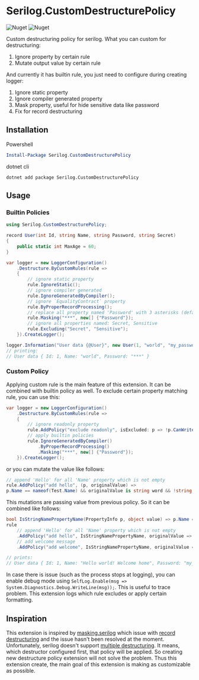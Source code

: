 # Serilog.CustomDestructurePolicy
![Nuget](https://img.shields.io/nuget/v/Serilog.CustomDestructurePolicy?style=flat-square) ![Nuget](https://img.shields.io/nuget/dt/Serilog.CustomDestructurePolicy?color=blue&style=flat-square)

Custom destructuring policy for serilog. What you can custom for destructuring:

1. Ignore property by certain rule
2. Mutate output value by certain rule

And currently it has builtin rule, you just need to configure during creating logger:

1. Ignore static property
2. Ignore compiler generated property
3. Mask property, useful for hide sensitive data like password
4. Fix for record destructuring



## Installation

Powershell

```powershell
Install-Package Serilog.CustomDestructurePolicy
```

dotnet cli

`dotnet add package Serilog.CustomDestructurePolicy`

## Usage

### Builtin Policies

```csharp
using Serilog.CustomDestructurePolicy;

record User(int Id, string Name, string Password, string Secret)
{
    public static int MaxAge = 60;
}

var logger = new LoggerConfiguration()
	.Destructure.ByCustomRules(rule =>
	{
        // ignore static property
		rule.IgnoreStatic();
        // ignore compiler generated
		rule.IgnoreGeneratedByCompiler();
        // ignore `EqualityContract` property
		rule.ByProperRecordProcessing();
        // replace all property named 'Password' with 3 asterisks (default: 5 asterisks)
		rule.Masking("***", new[] {"Password"});
        // ignore all properties named: Secret, Sensitive
		rule.Excluding("Secret", "Sensitive");
	}).CreateLogger();

logger.Information("User data {@User}", new User(1, "world", "my_password", "confidental"));
// printing:
// User data { Id: 1, Name: "world", Password: "***" }
```

### Custom Policy

Applying custom rule is the main feature of this extension. It can be combined with builtin policy as well. To exclude certain property matching rule, you can use this:

```csharp
var logger = new LoggerConfiguration()
	.Destructure.ByCustomRules(rule =>
	{
        // ignore readonly property
		rule.AddPolicy("exclude readonly", isExcluded: p => !p.CanWrite)
        // apply builtin policies
		rule.IgnoreGeneratedByCompiler()
            .ByProperRecordProcessing()
            .Masking("***", new[] {"Password"});
	}).CreateLogger();
```

or you can mutate the value like follows:

```csharp
// append 'Hello' for all 'Name' property which is not empty
rule.AddPolicy("add hello", (p, originalValue) =>
p.Name == nameof(Test.Name) && originalValue is string word && !string.IsNullOrWhiteSpace(word), originalValue => $"Hello {value}!");
```

This mutations are passing value from previous policy. So it can be combined like follows:

```csharp
bool IsStringNamePropertyName(PropertyInfo p, object value) => p.Name == nameof(Test.Name) && value is string word && !string.IsNullOrWhiteSpace(word);
rule
    // append 'Hello' for all 'Name' property which is not empty
    .AddPolicy("add hello", IsStringNamePropertyName, originalValue => $"Hello {originalValue}!")
    // add welcome message
    .AddPolicy("add welcome", IsStringNamePropertyName, originalValue => $"{originalValue} Welcome home");

// prints:
// User data { Id: 1, Name: "Hello world! Welcome home", Password: "my_password", Secret: "confidental" }
```
In case there is issue (such as the process stops at logging), you can enable debug mode using `SelfLog.Enable(msg => System.Diagnostics.Debug.WriteLine(msg));`. This is useful to trace problem. This extension logs which rule excludes or apply certain formatting.

## Inspiration

This extension is inspired by [masking.serilog](https://github.com/evjenio/masking.serilog) which issue with [record destructuring](https://github.com/evjenio/masking.serilog/issues/5) and the issue hasn't been resolved at the moment. Unfortunately, serilog doesn't support [multiple destructuring](https://github.com/serilog/serilog/issues/1581). It means, which destructor configured first, that policy will be applied. So creating new destructure policy extension will not solve the problem. Thus this extension create, the main goal of this extension is making as customizable as possible.